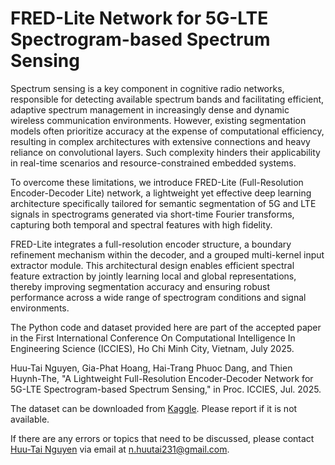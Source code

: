 # FRED-Lite Network for 5G-LTE Spectrogram-based Spectrum Sensing

Spectrum sensing is a key component in cognitive radio networks, responsible for detecting available spectrum bands and facilitating efficient, adaptive spectrum management in increasingly dense and dynamic wireless communication environments. However, existing segmentation models often prioritize accuracy at the expense of computational efficiency, resulting in complex architectures with extensive connections and heavy reliance on convolutional layers. Such complexity hinders their applicability in real-time scenarios and resource-constrained embedded systems. 

To overcome these limitations, we introduce FRED-Lite (Full-Resolution Encoder-Decoder Lite) network, a lightweight yet effective deep learning architecture specifically tailored for semantic segmentation of 5G and LTE signals in spectrograms generated via short-time Fourier transforms, capturing both temporal and spectral features with high fidelity.

FRED-Lite integrates a full-resolution encoder structure, a boundary refinement mechanism within the decoder, and a grouped multi-kernel input extractor module. This architectural design enables efficient spectral feature extraction by jointly learning local and global representations, thereby improving segmentation accuracy and ensuring robust performance across a wide range of spectrogram conditions and signal environments.

The Python code and dataset provided here are part of the accepted paper in the First International Conference On Computational Intelligence In Engineering Science (ICCIES), Ho Chi Minh City, Vietnam, July 2025.

Huu-Tai Nguyen, Gia-Phat Hoang, Hai-Trang Phuoc Dang, and Thien Huynh-The, "A Lightweight Full-Resolution Encoder-Decoder Network for 5G-LTE Spectrogram-based Spectrum Sensing," in Proc. ICCIES, Jul. 2025.

The dataset can be downloaded from [Kaggle](https://www.kaggle.com/datasets/huutai23012003/c02-dataset/settings). Please report if it is not available.

If there are any errors or topics that need to be discussed, please contact [Huu-Tai Nguyen](https://github.com/HuuTaiNg) via email at n.huutai231@gmail.com.
